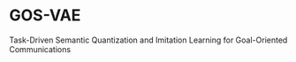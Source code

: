 # GOS-VAE
Task-Driven Semantic Quantization and Imitation Learning for Goal-Oriented Communications
